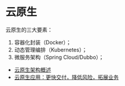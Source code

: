 # 云原生

云原生的三大要素：
1. 容器化封装（Docker）；
2. 动态管理编排（Kubernetes）；
3. 微服务架构（Spring Cloud/Dubbo）；

- [云原生架构概述](http://dockone.io/article/2991)
- [云原生应用：更快交付，降低风险，拓展业务](https://pivotal.io/cn/cloud-native)
